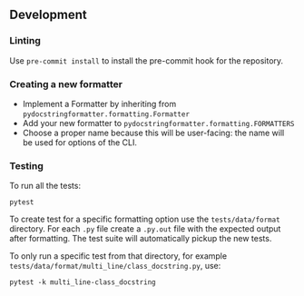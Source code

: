 ## Development

### Linting

Use `pre-commit install` to install the pre-commit hook for the repository.

### Creating a new formatter

- Implement a Formatter by inheriting from `pydocstringformatter.formatting.Formatter`
- Add your new formatter to `pydocstringformatter.formatting.FORMATTERS`
- Choose a proper name because this will be user-facing: the name will be used for
  options of the CLI.

### Testing

To run all the tests:

```shell
pytest
```

To create test for a specific formatting option use the `tests/data/format` directory.
For each `.py` file create a `.py.out` file with the expected output after formatting.
The test suite will automatically pickup the new tests.

To only run a specific test from that directory, for example
`tests/data/format/multi_line/class_docstring.py`, use:

```shell
pytest -k multi_line-class_docstring
```
